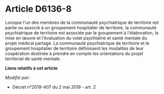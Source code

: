 # Article D6136-8

Lorsque l'un des membres de la communauté psychiatrique de territoire est partie ou associé à un groupement hospitalier de
territoire, la communauté psychiatrique de territoire est associée par le groupement à l'élaboration, la mise en œuvre et
l'évaluation du volet psychiatrie et santé mentale du projet médical partagé. La communauté psychiatrique de territoire et le
groupement hospitalier de territoire définissent les modalités de leur coopération destinée à prendre en compte les
orientations du projet territorial de santé mentale.

**Liens relatifs à cet article**

_Modifié par_:

  - Décret n°2019-407 du 2 mai 2019 - art. 2
